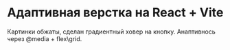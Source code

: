 # Адаптивная верстка на React + Vite

Картинки обжаты, сделан градиентный ховер на кнопку.
Анаптивнось через @media + flex\grid.
